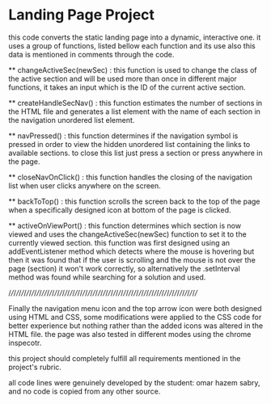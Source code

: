 # Landing Page Project

this code converts the static landing page into a dynamic, interactive one. it uses a group of functions, listed bellow each function and its use
also this data is mentioned in comments through the code.

** changeActiveSec(newSec) : this function is used to change the class of the active section and will be used more than once in different major functions, it takes an input which is the ID of the current active section.

** createHandleSecNav() : this function estimates the number of sections in the HTML file and generates a list element with the name of each section in the navigation unordered list element.

** navPressed() : this function determines if the navigation symbol is pressed in order to view the hidden unordered list containing the links to available sections. to close this list just press a section or press anywhere in the page.

** closeNavOnClick() : this function handles the closing of the navigation list when user clicks anywhere on the screen.

** backToTop() : this function scrolls the screen back to the top of the page when a specifically designed icon at bottom of the page is clicked.

** activeOnViewPort() : this function determines which section is now viewed and uses the changeActiveSec(newSec) function to set it to the currently viewed section. this function was first designed using an addEventListener method which detects where the mouse is hovering but then it was found that if the user is scrolling and the mouse is not over the page (section) it won't work correctly, so alternatively the .setInterval method was found while searching for a solution and used.


/*/*/*/*/*/*/*/*/*/*/*/*/*//*/*/*/*/*/*/*/*/*/*/*/*/*//*/*/*/*/*/*/*/*/*/*/*/*/*/*/*/*/*/*/*/*/*/*/*/*/*/*/*/*/*/*/*/*/*/*/*/*/*/*/*/*/*/*/*/*/*/*

Finally the navigation menu icon and the top arrow icon were both designed using HTML and CSS, some modifications were applied to the CSS code for better experience but nothing rather than the added icons was altered in the HTML file. the page was also tested in different modes using the chrome inspecotr.

this project should completely fulfill all requirements mentioned in the project's rubric.

all code lines were genuinely developed by the student: omar hazem sabry, and no code is copied from any other source.